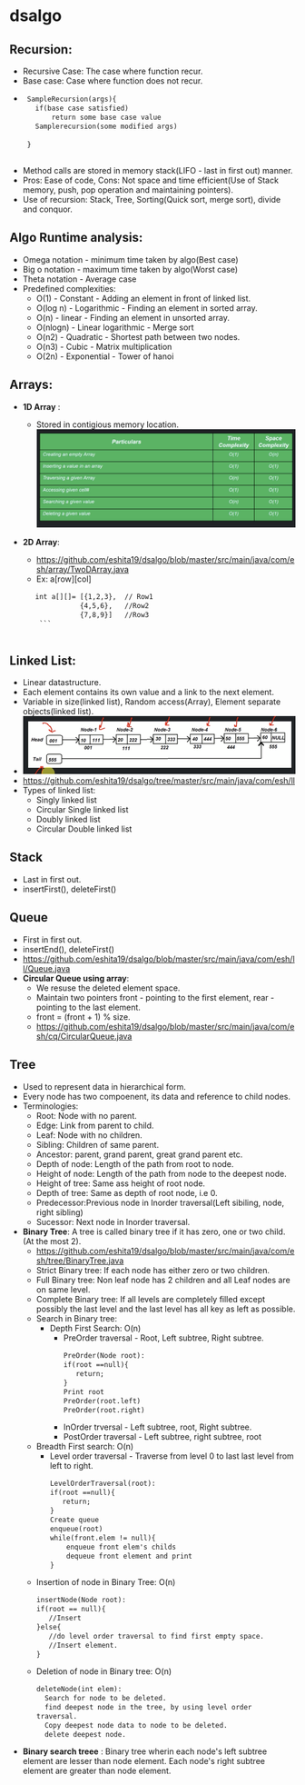# dsalgo

## Recursion:
   - Recursive Case:  The case where function recur.
   - Base case: Case where function does not recur.
   - ```
      SampleRecursion(args){
        if(base case satisfied)
            return some base case value
        Samplerecursion(some modified args)    
      
      }
      
      ```
   - Method calls are stored in memory stack(LIFO - last in first out) manner. 
   - Pros: Ease of code, Cons: Not space and time efficient(Use of Stack memory, push, pop operation and maintaining pointers).
   - Use of recursion: Stack, Tree, Sorting(Quick sort, merge sort), divide and conquor.

## Algo Runtime analysis:
   - Omega notation - minimum time taken by algo(Best case)
   - Big o notation - maximum time taken by algo(Worst case)
   - Theta notation - Average case
   - Predefined complexities:
      - O(1) - Constant - Adding an element in front of linked list.
      - O(log n) - Logarithmic - Finding an element in sorted array.
      - O(n) - linear - Finding an element in unsorted array.
      - O(nlogn) - Linear logarithmic - Merge sort
      - O(n2) - Quadratic - Shortest path between two nodes.
      - O(n3) - Cubic - Matrix multiplication
      - O(2n) - Exponential - Tower of hanoi
  
## Arrays:
   - **1D Array** : 
      - Stored in contigious memory location.
        <img src="https://github.com/eshita19/dsalgo/blob/master/src/main/resources/Screenshot%202020-01-11%20at%202.52.38%20PM.png">
        
   - **2D Array**:
     - https://github.com/eshita19/dsalgo/blob/master/src/main/java/com/esh/array/TwoDArray.java
     - Ex:  a[row][col]
     ``` 
        int a[][]= [{1,2,3},  // Row1   
                   {4,5,6},   //Row2
                   {7,8,9}]   //Row3
         ```          
         
## Linked List: 
   - Linear datastructure.
   - Each element contains its own value and a link to the next element.
   - Variable in size(linked list), Random access(Array), Element separate objects(linked list).
   - <img src="https://github.com/eshita19/dsalgo/blob/master/src/main/resources/Screenshot%202020-01-11%20at%203.40.44%20PM.png">
   -  https://github.com/eshita19/dsalgo/tree/master/src/main/java/com/esh/ll
   - Types of linked list:
     - Singly linked list
     - Circular Single linked list
     - Doubly linked list
     - Circular Double linked list

## Stack
  - Last in first out.
  - insertFirst(), deleteFirst()
## Queue
   - First in first out.
   - insertEnd(), deleteFirst()
   - https://github.com/eshita19/dsalgo/blob/master/src/main/java/com/esh/ll/Queue.java
   - **Circular Queue using array**:
     - We resuse the deleted element space.
     - Maintain two pointers front - pointing to the first element, rear - pointing to the last element.
     - front = (front + 1) % size.
     - https://github.com/eshita19/dsalgo/blob/master/src/main/java/com/esh/cq/CircularQueue.java
  
## Tree
   - Used to represent data in hierarchical form.
   - Every node has two compoenent, its data and reference to child nodes.
   - Terminologies:
      - Root: Node with no parent.
      - Edge: Link from parent to child.
      - Leaf: Node with no children.
      - Sibling: Children of same parent.
      - Ancestor: parent, grand parent, great grand parent etc.
      - Depth of node: Length of the path from root to node.
      - Height of node: Length of the path from node to the deepest node.
      - Height of tree: Same ass height of root node.
      - Depth of tree: Same as depth of root node, i.e 0.
      - Predecessor:Previous node in Inorder traversal(Left sibiling, node, right sibling)
      - Sucessor: Next node in Inorder traversal.
   - **Binary Tree**: A tree is called binary tree if it has zero, one or two child.(At the most 2).
      - https://github.com/eshita19/dsalgo/blob/master/src/main/java/com/esh/tree/BinaryTree.java
      - Strict Binary tree: If each node has either zero or two children.
      - Full Binary tree: Non leaf node has 2 children and all Leaf nodes are on same level.
      - Complete Binary tree: If all levels are completely filled except possibly the last level and the last level has all key as left as possible.
      - Search in Binary tree:
        - Depth First Search: O(n)
          - PreOrder traversal - Root, Left subtree, Right subtree.
            ```
            PreOrder(Node root):
            if(root ==null){
               return;
            }
            Print root
            PreOrder(root.left)
            PreOrder(root.right)
            ```
          - InOrder trversal - Left subtree, root, Right subtree.
          - PostOrder traversal - Left subtree, right subtree, root
       - Breadth First search: O(n)
         - Level order traversal - Traverse from level 0 to last last level from left to right.
           ```
           LevelOrderTraversal(root):
           if(root ==null){
              return;
           }
           Create queue
           enqueue(root)
           while(front.elem != null){
               enqueue front elem's childs
               dequeue front element and print
           }       
           ```
      - Insertion of node in Binary Tree: O(n)
         ```
         insertNode(Node root):
         if(root == null){
            //Insert
         }else{
            //do level order traversal to find first empty space.
            //Insert element.
         }
         
         ```
     - Deletion of node in Binary tree: O(n)
       ```
       deleteNode(int elem):
         Search for node to be deleted.
         find deepest node in the tree, by using level order traversal.
         Copy deepest node data to node to be deleted. 
         delete deepest node.
       ```
  - **Binary search treee** : Binary tree wherin each node's left subtree element are lesser than node element. Each node's right subtree element are greater than node element.
  
      
        
           
         
         
      

     
     
   
   
  
      
